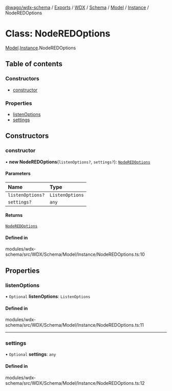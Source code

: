 [@wago/wdx-schema](../README.md) / [Exports](../modules.md) / [WDX](../modules/WDX.md) / [Schema](../modules/WDX.Schema.md) / [Model](../modules/WDX.Schema.Model.md) / [Instance](../modules/WDX.Schema.Model.Instance.md) / NodeREDOptions

# Class: NodeREDOptions

[Model](../modules/WDX.Schema.Model.md).[Instance](../modules/WDX.Schema.Model.Instance.md).NodeREDOptions

## Table of contents

### Constructors

- [constructor](WDX.Schema.Model.Instance.NodeREDOptions.md#constructor)

### Properties

- [listenOptions](WDX.Schema.Model.Instance.NodeREDOptions.md#listenoptions)
- [settings](WDX.Schema.Model.Instance.NodeREDOptions.md#settings)

## Constructors

### constructor

• **new NodeREDOptions**(`listenOptions?`, `settings?`): [`NodeREDOptions`](WDX.Schema.Model.Instance.NodeREDOptions.md)

#### Parameters

| Name | Type |
| :------ | :------ |
| `listenOptions?` | `ListenOptions` |
| `settings?` | `any` |

#### Returns

[`NodeREDOptions`](WDX.Schema.Model.Instance.NodeREDOptions.md)

#### Defined in

modules/wdx-schema/src/WDX/Schema/Model/Instance/NodeREDOptions.ts:10

## Properties

### listenOptions

• `Optional` **listenOptions**: `ListenOptions`

#### Defined in

modules/wdx-schema/src/WDX/Schema/Model/Instance/NodeREDOptions.ts:11

___

### settings

• `Optional` **settings**: `any`

#### Defined in

modules/wdx-schema/src/WDX/Schema/Model/Instance/NodeREDOptions.ts:12
